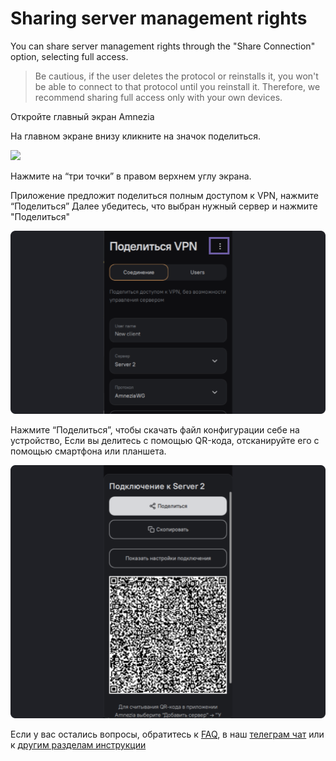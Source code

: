 # Sharing server management rights

You can share server management rights through the "Share Connection" option, selecting full access.

>Be cautious, if the user deletes the protocol or reinstalls it,
> you won't be able to connect to that protocol until you reinstall it. Therefore, we recommend sharing full access only with your own devices.



Откройте главный экран Amnezia

На главном экране внизу кликните на значок поделиться.

![](https://raw.githubusercontent.com/amnezia-vpn/amnezia.org-content/master/docs/ru/instructions/10_sharing-connect/img/fc_ru_1.png)



Нажмите на “три точки” в правом верхнем углу экрана.

Приложение предложит поделиться полным доступом к VPN, нажмите “Поделиться”
Далее убедитесь, что выбран нужный сервер и нажмите "Поделиться"

![](https://raw.githubusercontent.com/amnezia-vpn/amnezia.org-content/master/docs/ru/instructions/27_full-connection/img/fc_ru_2.png)

Нажмите “Поделиться”, чтобы скачать файл конфигурации себе на устройство,
Если вы делитесь с помощью QR-кода, отсканируйте его с помощью смартфона или планшета.

![](https://raw.githubusercontent.com/amnezia-vpn/amnezia.org-content/master/docs/ru/instructions/27_full-connection/img/fc_ru_3.png)


Если у вас остались вопросы, обратитесь к [FAQ], в наш [телеграм чат] или к [другим разделам инструкции]


[QR-кода]: ../instructions/05_qr-code_connection
[файла]: ../instructions/04_file-connection
[альтернативные клиенты]: ../instructions/27_alternetive_apk
[FAQ]: ../faq 
[телеграм чат]: https://t.me/amnezia_vpn
[другим разделам инструкции]: ../instructions
[ключа в виде текста]: ../instructions/03_text-key-connection
[других клиентов]: ../instructions/27_alternetive_apk



